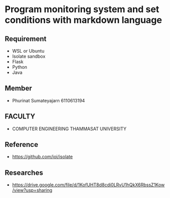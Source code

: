 # Program monitoring system and set conditions with markdown language
## Requirement
* WSL or Ubuntu
* Isolate sandbox
* Flask
* Python
* Java

## Member
* Phurinat Sumateyajarn 6110613194
## FACULTY
* COMPUTER ENGINEERING THAMMASAT UNIVERSITY
## Reference
* https://github.com/ioi/isolate
## Researches
* https://drive.google.com/file/d/1KofUHT8d8cdi0LRvU1hQkX6RbssZ1Kow/view?usp=sharing
